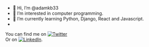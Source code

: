 - 👋 Hi, I’m @adamkb33
- 👀 I’m interested in computer programming.
- 🌱 I’m currently learning Python, Django, React and Javascript.
- 

<!-- Actual text -->

You can find me on [![Twitter][1.2]][1] <br/>Or on [![LinkedIn][2.2]][2].

<!-- Icons -->

[1.2]: http://i.imgur.com/wWzX9uB.png (twitter icon without padding)
[2.2]: https://raw.githubusercontent.com/MartinHeinz/MartinHeinz/master/linkedin-3-16.png (LinkedIn icon without padding)

<!-- Links to your social media accounts -->

[1]: https://twitter.com/Martin_Heinz_
[2]: https://www.linkedin.com/in/heinz-martin/
